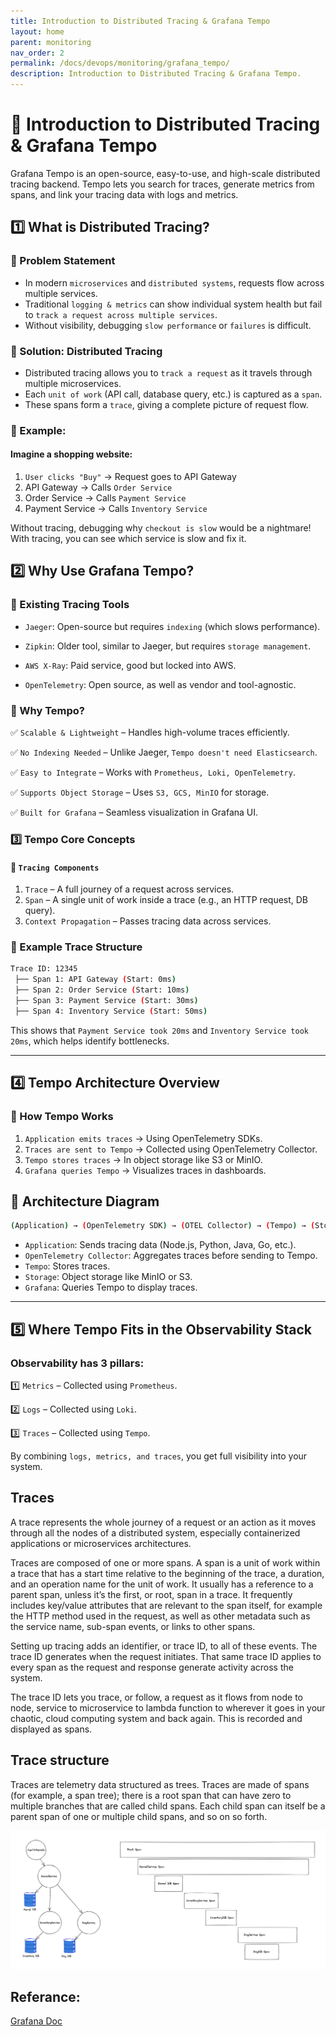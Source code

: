```yaml
---
title: Introduction to Distributed Tracing & Grafana Tempo
layout: home
parent: monitoring
nav_order: 2
permalink: /docs/devops/monitoring/grafana_tempo/
description: Introduction to Distributed Tracing & Grafana Tempo.
---
```


# 📌 Introduction to Distributed Tracing & Grafana Tempo
Grafana Tempo is an open-source, easy-to-use, and high-scale distributed tracing backend. Tempo lets you search for traces, generate metrics from spans, and link your tracing data with logs and metrics.

## 1️⃣ What is Distributed Tracing?

### 🔹 Problem Statement
* In modern `microservices` and `distributed systems`, requests flow across multiple services.
* Traditional `logging & metrics` can show individual system health but fail to `track a request across multiple services`.
* Without visibility, debugging `slow performance` or `failures` is difficult.

### 🔹 Solution: Distributed Tracing
* Distributed tracing allows you to `track a request` as it travels through multiple microservices.
* Each `unit of work` (API call, database query, etc.) is captured as a `span`.
* These spans form a `trace`, giving a complete picture of request flow.

### 🔹 Example:
#### Imagine a shopping website:

1. `User clicks "Buy"` → Request goes to API Gateway
2. API Gateway → Calls `Order Service`
3. Order Service → Calls `Payment Service`
4. Payment Service → Calls `Inventory Service`

Without tracing, debugging why `checkout is slow` would be a nightmare!
With tracing, you can see which service is slow and fix it.


## 2️⃣ Why Use Grafana Tempo?

### 🔹 Existing Tracing Tools

* `Jaeger`: Open-source but requires `indexing` (which slows performance).

* `Zipkin`: Older tool, similar to Jaeger, but requires `storage management`.

* `AWS X-Ray`: Paid service, good but locked into AWS.

* `OpenTelemetry`: Open source, as well as vendor and tool-agnostic.


### 🔹 Why Tempo?

✅ `Scalable & Lightweight` – Handles high-volume traces efficiently.

✅ `No Indexing Needed` – Unlike Jaeger, `Tempo doesn't need Elasticsearch`.

✅ `Easy to Integrate` – Works with `Prometheus, Loki, OpenTelemetry`.

✅ `Supports Object Storage` – Uses `S3, GCS, MinIO` for storage.

✅ `Built for Grafana` – Seamless visualization in Grafana UI.


### 3️⃣ Tempo Core Concepts

#### 🔹 `Tracing Components`
1. `Trace` – A full journey of a request across services.
2. `Span` – A single unit of work inside a trace (e.g., an HTTP request, DB query).
3. `Context Propagation` – Passes tracing data across services.

### 🔹 Example Trace Structure

```bash
Trace ID: 12345  
 ├── Span 1: API Gateway (Start: 0ms)  
 ├── Span 2: Order Service (Start: 10ms)  
 ├── Span 3: Payment Service (Start: 30ms)  
 ├── Span 4: Inventory Service (Start: 50ms)  
```

This shows that `Payment Service took 20ms` and `Inventory Service took 20ms`, which helps identify bottlenecks.

---

## 4️⃣ Tempo Architecture Overview

### 🔹 How Tempo Works

1. `Application emits traces` → Using OpenTelemetry SDKs.
2. `Traces are sent to Tempo` → Collected using OpenTelemetry Collector.
3. `Tempo stores traces` → In object storage like S3 or MinIO.
4. `Grafana queries Tempo` → Visualizes traces in dashboards.

## 🔹 Architecture Diagram
```bash
(Application) → (OpenTelemetry SDK) → (OTEL Collector) → (Tempo) → (Storage) → (Grafana)
```

* `Application`: Sends tracing data (Node.js, Python, Java, Go, etc.).
* `OpenTelemetry Collector`: Aggregates traces before sending to Tempo.
* `Tempo`: Stores traces.
* `Storage`: Object storage like MinIO or S3.
* `Grafana`: Queries Tempo to display traces.

---

## 5️⃣ Where Tempo Fits in the Observability Stack

### Observability has 3 pillars:

1️⃣ `Metrics` – Collected using `Prometheus`.

2️⃣ `Logs` – Collected using `Loki`.

3️⃣ `Traces` – Collected using `Tempo`.

By combining `logs, metrics, and traces`, you get full visibility into your system.


## Traces

A trace represents the whole journey of a request or an action as it moves through all the nodes of a distributed system, especially containerized applications or microservices architectures.

Traces are composed of one or more spans. A span is a unit of work within a trace that has a start time relative to the beginning of the trace, a duration, and an operation name for the unit of work. It usually has a reference to a parent span, unless it’s the first, or root, span in a trace. It frequently includes key/value attributes that are relevant to the span itself, for example the HTTP method used in the request, as well as other metadata such as the service name, sub-span events, or links to other spans.

Setting up tracing adds an identifier, or trace ID, to all of these events. The trace ID generates when the request initiates. That same trace ID applies to every span as the request and response generate activity across the system.

The trace ID lets you trace, or follow, a request as it flows from node to node, service to microservice to lambda function to wherever it goes in your chaotic, cloud computing system and back again. This is recorded and displayed as spans.


## Trace structure

Traces are telemetry data structured as trees. Traces are made of spans (for example, a span tree); there is a root span that can have zero to multiple branches that are called child spans. Each child span can itself be a parent span of one or multiple child spans, and so on so forth.

![trace_structure](../grafana_tempo/images/trace_structure.png)

## Referance:

[Grafana Doc](https://grafana.com/docs/tempo/latest)